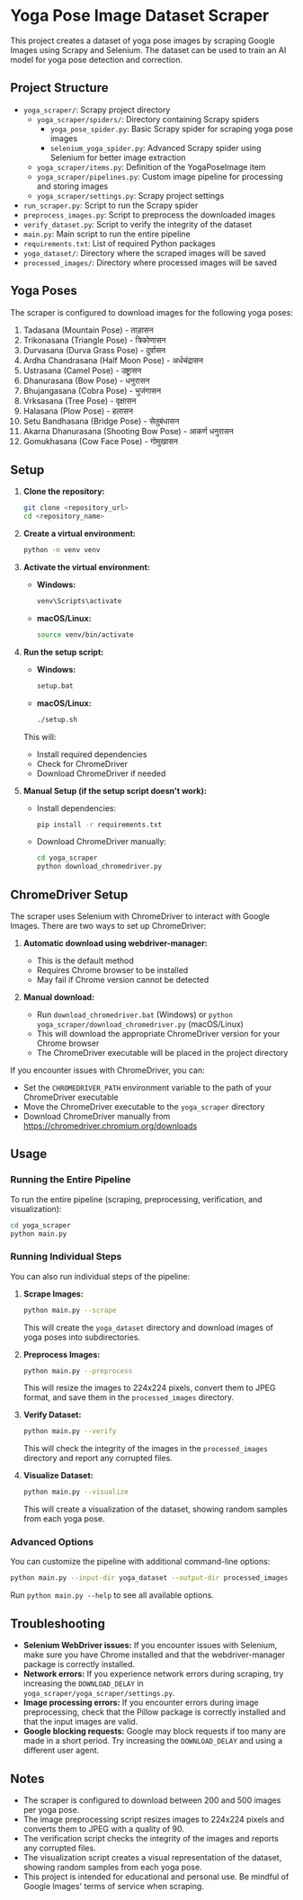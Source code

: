 # Yoga Pose Image Dataset Scraper

This project creates a dataset of yoga pose images by scraping Google Images using Scrapy and Selenium. The dataset can be used to train an AI model for yoga pose detection and correction.

## Project Structure

- `yoga_scraper/`: Scrapy project directory
  - `yoga_scraper/spiders/`: Directory containing Scrapy spiders
    - `yoga_pose_spider.py`: Basic Scrapy spider for scraping yoga pose images
    - `selenium_yoga_spider.py`: Advanced Scrapy spider using Selenium for better image extraction
  - `yoga_scraper/items.py`: Definition of the YogaPoseImage item
  - `yoga_scraper/pipelines.py`: Custom image pipeline for processing and storing images
  - `yoga_scraper/settings.py`: Scrapy project settings
- `run_scraper.py`: Script to run the Scrapy spider
- `preprocess_images.py`: Script to preprocess the downloaded images
- `verify_dataset.py`: Script to verify the integrity of the dataset
- `main.py`: Main script to run the entire pipeline
- `requirements.txt`: List of required Python packages
- `yoga_dataset/`: Directory where the scraped images will be saved
- `processed_images/`: Directory where processed images will be saved

## Yoga Poses

The scraper is configured to download images for the following yoga poses:

1. Tadasana (Mountain Pose) - ताड़ासन
2. Trikonasana (Triangle Pose) - त्रिकोणासन
3. Durvasana (Durva Grass Pose) - दुर्वासन
4. Ardha Chandrasana (Half Moon Pose) - अर्धचंद्रासन
5. Ustrasana (Camel Pose) - उष्ट्रासन
6. Dhanurasana (Bow Pose) - धनुरासन
7. Bhujangasana (Cobra Pose) - भुजंगासन
8. Vrksasana (Tree Pose) - वृक्षासन
9. Halasana (Plow Pose) - हलासन
10. Setu Bandhasana (Bridge Pose) - सेतुबंधासन
11. Akarna Dhanurasana (Shooting Bow Pose) - आकर्ण धनुरासन
12. Gomukhasana (Cow Face Pose) - गोमुखासन

## Setup

1. **Clone the repository:**

   ```bash
   git clone <repository_url>
   cd <repository_name>
   ```

2. **Create a virtual environment:**

   ```bash
   python -m venv venv
   ```

3. **Activate the virtual environment:**

   - **Windows:**

     ```bash
     venv\Scripts\activate
     ```

   - **macOS/Linux:**

     ```bash
     source venv/bin/activate
     ```

4. **Run the setup script:**

   - **Windows:**

     ```bash
     setup.bat
     ```

   - **macOS/Linux:**

     ```bash
     ./setup.sh
     ```

   This will:
   - Install required dependencies
   - Check for ChromeDriver
   - Download ChromeDriver if needed

5. **Manual Setup (if the setup script doesn't work):**

   - Install dependencies:

     ```bash
     pip install -r requirements.txt
     ```

   - Download ChromeDriver manually:

     ```bash
     cd yoga_scraper
     python download_chromedriver.py
     ```

## ChromeDriver Setup

The scraper uses Selenium with ChromeDriver to interact with Google Images. There are two ways to set up ChromeDriver:

1. **Automatic download using webdriver-manager:**
   - This is the default method
   - Requires Chrome browser to be installed
   - May fail if Chrome version cannot be detected

2. **Manual download:**
   - Run `download_chromedriver.bat` (Windows) or `python yoga_scraper/download_chromedriver.py` (macOS/Linux)
   - This will download the appropriate ChromeDriver version for your Chrome browser
   - The ChromeDriver executable will be placed in the project directory

If you encounter issues with ChromeDriver, you can:
- Set the `CHROMEDRIVER_PATH` environment variable to the path of your ChromeDriver executable
- Move the ChromeDriver executable to the `yoga_scraper` directory
- Download ChromeDriver manually from https://chromedriver.chromium.org/downloads

## Usage

### Running the Entire Pipeline

To run the entire pipeline (scraping, preprocessing, verification, and visualization):

```bash
cd yoga_scraper
python main.py
```

### Running Individual Steps

You can also run individual steps of the pipeline:

1. **Scrape Images:**

   ```bash
   python main.py --scrape
   ```

   This will create the `yoga_dataset` directory and download images of yoga poses into subdirectories.

2. **Preprocess Images:**

   ```bash
   python main.py --preprocess
   ```

   This will resize the images to 224x224 pixels, convert them to JPEG format, and save them in the `processed_images` directory.

3. **Verify Dataset:**

   ```bash
   python main.py --verify
   ```

   This will check the integrity of the images in the `processed_images` directory and report any corrupted files.

4. **Visualize Dataset:**

   ```bash
   python main.py --visualize
   ```

   This will create a visualization of the dataset, showing random samples from each yoga pose.

### Advanced Options

You can customize the pipeline with additional command-line options:

```bash
python main.py --input-dir yoga_dataset --output-dir processed_images --target-width 224 --target-height 224 --quality 90 --num-workers 4
```

Run `python main.py --help` to see all available options.

## Troubleshooting

- **Selenium WebDriver issues:** If you encounter issues with Selenium, make sure you have Chrome installed and that the webdriver-manager package is correctly installed.
- **Network errors:** If you experience network errors during scraping, try increasing the `DOWNLOAD_DELAY` in `yoga_scraper/yoga_scraper/settings.py`.
- **Image processing errors:** If you encounter errors during image preprocessing, check that the Pillow package is correctly installed and that the input images are valid.
- **Google blocking requests:** Google may block requests if too many are made in a short period. Try increasing the `DOWNLOAD_DELAY` and using a different user agent.

## Notes

- The scraper is configured to download between 200 and 500 images per yoga pose.
- The image preprocessing script resizes images to 224x224 pixels and converts them to JPEG with a quality of 90.
- The verification script checks the integrity of the images and reports any corrupted files.
- The visualization script creates a visual representation of the dataset, showing random samples from each yoga pose.
- This project is intended for educational and personal use. Be mindful of Google Images' terms of service when scraping.
